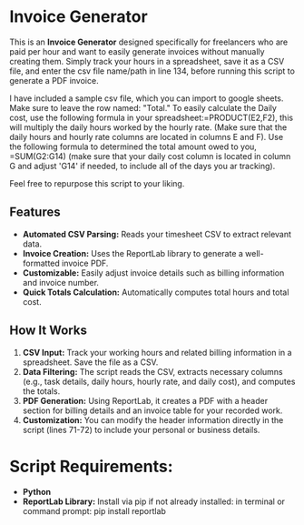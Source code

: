 # Invoice Generator

This is an **Invoice Generator** designed specifically for freelancers who are paid per hour and want to easily generate invoices without manually creating them. Simply track your hours in a spreadsheet, save it as a CSV file, and enter the csv file name/path in line 134, before running this script to generate a PDF invoice.

I have included a sample csv file, which you can import to google sheets. Make sure to leave the row named: "Total." To easily calculate the Daily cost, use the following formula in your spreadsheet:=PRODUCT(E2,F2), this will multiply the daily hours worked by the hourly rate. (Make sure that the daily hours and hourly rate columns are located in columns E and F). Use the following formula to determined the total amount owed to you, =SUM(G2:G14) (make sure that your daily cost column is located in column G and adjust 'G14' if needed, to include all of the days you ar tracking).

Feel free to repurpose this script to your liking.


## Features

- **Automated CSV Parsing:** Reads your timesheet CSV to extract relevant data.
- **Invoice Creation:** Uses the ReportLab library to generate a well-formatted invoice PDF.
- **Customizable:** Easily adjust invoice details such as billing information and invoice number.
- **Quick Totals Calculation:** Automatically computes total hours and total cost.

## How It Works

1. **CSV Input:** Track your working hours and related billing information in a spreadsheet. Save the file as a CSV.
2. **Data Filtering:** The script reads the CSV, extracts necessary columns (e.g., task details, daily hours, hourly rate, and daily cost), and computes the totals.
3. **PDF Generation:** Using ReportLab, it creates a PDF with a header section for billing details and an invoice table for your recorded work.
4. **Customization:** You can modify the header information directly in the script (lines 71-72) to include your personal or business details.

# Script Requirements:
- **Python**
- **ReportLab Library:** Install via pip if not already installed:
 in terminal or command prompt:
  pip install reportlab

